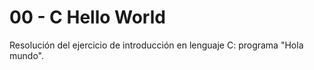 # 00 - C Hello World

Resolución del ejercicio de introducción en lenguaje C: programa "Hola mundo".

